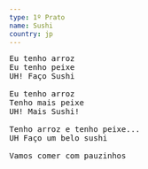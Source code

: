 ```yaml
---
type: 1º Prato
name: Sushi
country: jp
---
```


<pre>
Eu tenho arroz
Eu tenho peixe
UH! Faço Sushi

Eu tenho arroz
Tenho mais peixe
UH! Mais Sushi!

Tenho arroz e tenho peixe...
UH Faço um belo sushi

Vamos comer com pauzinhos
</pre>
